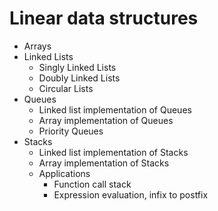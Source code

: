 # Linear data structures
- Arrays
- Linked Lists
  - Singly Linked Lists
  - Doubly Linked Lists
  - Circular Lists
- Queues
  - Linked list implementation of Queues
  - Array implementation of Queues
  - Priority Queues
- Stacks
  - Linked list implementation of Stacks
  - Array implementation of Stacks
  - Applications
    - Function call stack
    - Expression evaluation, infix to postfix